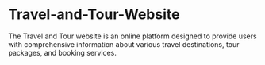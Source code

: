 # Travel-and-Tour-Website
The Travel and Tour website is an online platform designed to provide users with comprehensive information about various travel destinations, tour packages, and booking services.
